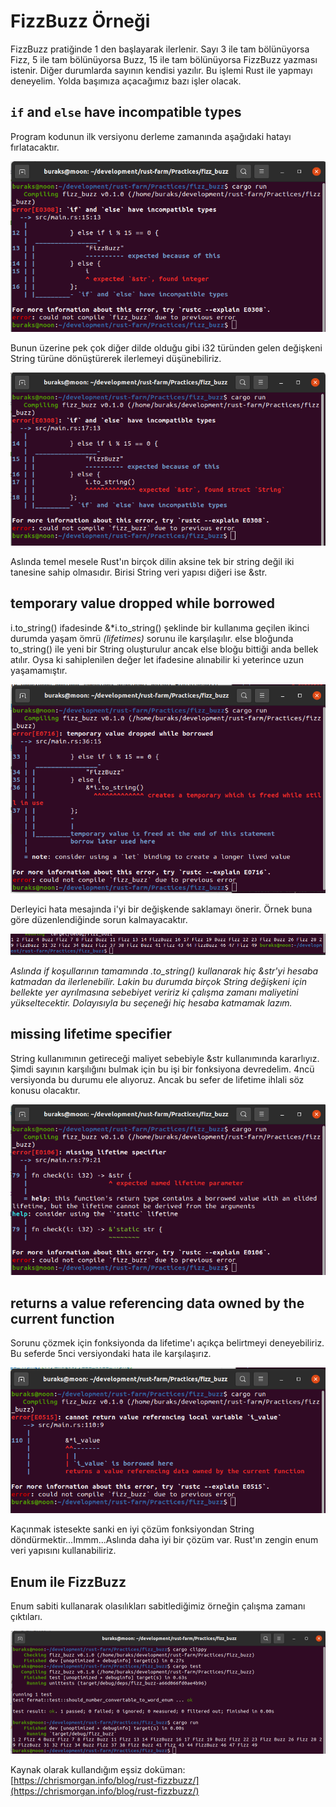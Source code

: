 # FizzBuzz Örneği

FizzBuzz pratiğinde 1 den başlayarak ilerlenir. Sayı 3 ile tam bölünüyorsa Fizz, 5 ile tam bölünüyorsa Buzz, 15 ile tam bölünüyorsa FizzBuzz yazması istenir. Diğer durumlarda sayının kendisi yazılır. Bu işlemi Rust ile yapmayı deneyelim. Yolda başımıza açacağımız bazı işler olacak.

## `if` and `else` have incompatible types

Program kodunun ilk versiyonu derleme zamanında aşağıdaki hatayı fırlatacaktır.

![../images/fizz_buzz_1.png](../images/fizz_buzz_1.png)

Bunun üzerine pek çok diğer dilde olduğu gibi i32 türünden gelen değişkeni String türüne dönüştürerek ilerlemeyi düşünebiliriz.

![../images/fizz_buzz_2.png](../images/fizz_buzz_2.png)

Aslında temel mesele Rust'ın birçok dilin aksine tek bir string değil iki tanesine sahip olmasıdır. Birisi String veri yapısı diğeri ise &str.

## temporary value dropped while borrowed

i.to_string() ifadesinde &*i.to_string() şeklinde bir kullanıma geçilen ikinci durumda yaşam ömrü *(lifetimes)* sorunu ile karşılaşılır. else bloğunda to_string() ile yeni bir String oluşturulur ancak else bloğu bittiği anda bellek atılır. Oysa ki sahiplenilen değer let ifadesine alınabilir ki yeterince uzun yaşamamıştır.

![../images/fizz_buzz_3.png](../images/fizz_buzz_3.png)

Derleyici hata mesajında i'yi bir değişkende saklamayı önerir. Örnek buna göre düzenlendiğinde sorun kalmayacaktır.

![../images/fizz_buzz_4.png](../images/fizz_buzz_4.png)

_Aslında if koşullarının tamamında .to_string() kullanarak hiç &str'yi hesaba katmadan da ilerlenebilir. Lakin bu durumda birçok String değişkeni için bellekte yer ayrılmasına sebebiyet veririz ki çalışma zamanı maliyetini yükseltecektir. Dolayısıyla bu seçeneği hiç hesaba katmamak lazım._

## missing lifetime specifier

String kullanımının getireceği maliyet sebebiyle &str kullanımında kararlıyız. Şimdi sayının karşılığını bulmak için bu işi bir fonksiyona devredelim. 4ncü versiyonda bu durumu ele alıyoruz. Ancak bu sefer de lifetime ihlali söz konusu olacaktır.

![../images/fizz_buzz_5.png](../images/fizz_buzz_5.png)

## returns a value referencing data owned by the current function

Sorunu çözmek için fonksiyonda da lifetime'ı açıkça belirtmeyi deneyebiliriz. Bu seferde 5nci versiyondaki hata ile karşılaşırız.

![../images/fizz_buzz_6.png](../images/fizz_buzz_6.png)

Kaçınmak istesekte sanki en iyi çözüm fonksiyondan String döndürmektir...Immm...Aslında daha iyi bir çözüm var. Rust'ın zengin enum veri yapısını kullanabiliriz.

## Enum ile FizzBuzz

Enum sabiti kullanarak olasılıkları sabitlediğimiz örneğin çalışma zamanı çıktıları.

![../images/fizz_buzz_7.png](../images/fizz_buzz_7.png)

Kaynak olarak kullandığım eşsiz doküman: [https://chrismorgan.info/blog/rust-fizzbuzz/](https://chrismorgan.info/blog/rust-fizzbuzz/)